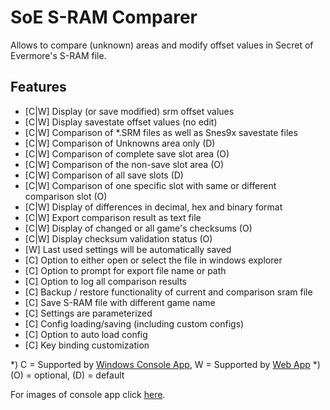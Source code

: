 # SoE S-RAM Comparer
Allows to compare (unknown) areas and modify offset values in Secret of Evermore's S-RAM file.

## Features
* [C|W] Display (or save modified) srm offset values
* [C|W] Display savestate offset values (no edit)
* [C|W] Comparison of *.SRM files as well as Snes9x savestate files  
* [C|W] Comparison of Unknowns area only (D) 
* [C|W] Comparison of complete save slot area (O)
* [C|W] Comparison of the non-save slot area (O)
* [C|W] Comparison of all save slots (D)
* [C|W] Comparison of one specific slot with same or different comparison slot (O)
* [C|W] Display of differences in decimal, hex and binary format
* [C|W] Export comparison result as text file
* [C|W] Display of changed or all game's checksums (O)
* [C|W] Display checksum validation status (O)
* [W] Last used settings will be automatically saved
* [C] Option to either open or select the file in windows explorer
* [C] Option to prompt for export file name or path
* [C] Option to log  all comparison results
* [C] Backup / restore functionality of current and comparison sram file
* [C] Save S-RAM file with different game name
* [C] Settings are parameterized
* [C] Config loading/saving (including custom configs)
* [C] Option to auto load config
* [C] Key binding customization 

*) C = Supported by <a href=console-app>Windows Console App</a>, W = Supported by <a href=comparing>Web App</a>
*) (O) = optional, (D) = default

For images of console app click <a href=imagery>here</a>.